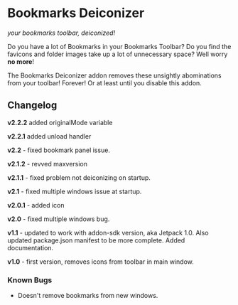 # Bookmarks Deiconizer #
*your bookmarks toolbar, deiconized!*

Do you have a lot of Bookmarks in your Bookmarks Toolbar? Do you find the favicons and folder images take up a lot of unnecessary space? Well worry **no more**!

The Bookmarks Deiconizer addon removes these unsightly abominations from your toolbar! Forever! Or at least until you disable this addon.

## Changelog ##

**v2.2.2** added originalMode variable

**v2.2.1** added unload handler

**v2.2** - fixed bookmark panel issue.

**v2.1.2** - revved maxversion

**v2.1.1** - fixed problem not deiconizing on startup.

**v2.1** - fixed multiple windows issue at startup.

**v2.0.1** - added icon

**v2.0** - fixed multiple windows bug.

**v1.1** - updated to work with addon-sdk version, aka Jetpack 1.0. Also updated package.json manifest to be more complete. Added documentation.

**v1.0** - first version, removes icons from toolbar in main window.

### Known Bugs

*  Doesn't remove bookmarks from new windows.
